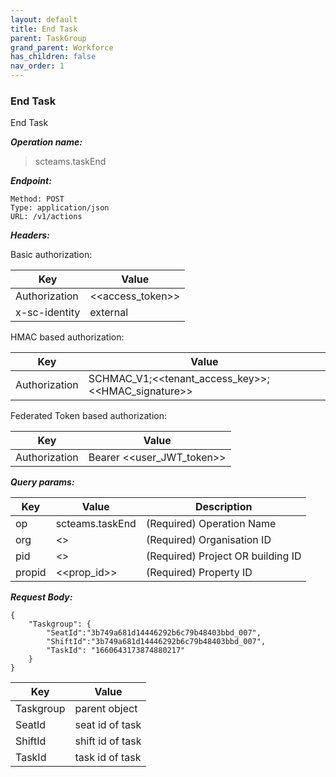 ```yaml
---
layout: default
title: End Task
parent: TaskGroup
grand_parent: Workforce
has_children: false
nav_order: 1
---
```



### End Task

End Task

***Operation name:***

> scteams.taskEnd

***Endpoint:***

```
Method: POST
Type: application/json
URL: /v1/actions
```

***Headers:***

Basic authorization:

|Key|Value|
|---|---|
|Authorization|<<access_token>>|
|x-sc-identity|external|

HMAC based authorization:

|Key|Value|
|---|---|
|Authorization|SCHMAC_V1;<<tenant_access_key>>;<<HMAC_signature>>|

Federated Token based authorization:

|Key|Value|
|---|---|
|Authorization|Bearer <<user_JWT_token>>|

***Query params:***

| Key | Value | Description |
| --- | ------|-------------|
| op | scteams.taskEnd | (Required) Operation Name |
| org | <<org>> | (Required) Organisation ID |
| pid | <<pid>> | (Required) Project OR building ID |
| propid | <<prop_id>> | (Required) Property ID |


***Request Body:***


```
{
    "Taskgroup": {
        "SeatId":"3b749a681d14446292b6c79b48403bbd_007",
        "ShiftId":"3b749a681d14446292b6c79b48403bbd_007",
        "TaskId": "1660643173874880217"
    }
}
```

|Key|Value|
|---|---|
|Taskgroup|parent object|
|SeatId|seat id of task|
|ShiftId|shift id of task|
|TaskId|task id of task|